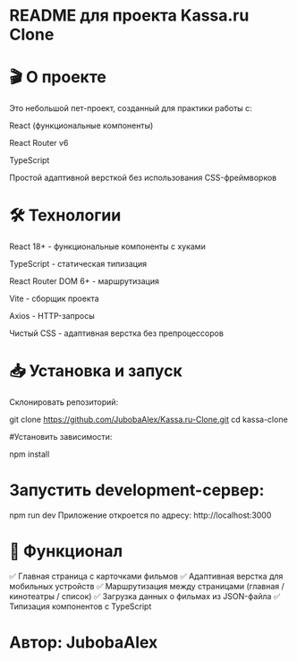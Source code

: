 # README для проекта Kassa.ru Clone
# 🎬 О проекте
Это небольшой пет-проект, созданный для практики работы с:

React (функциональные компоненты)

React Router v6

TypeScript

Простой адаптивной версткой без использования CSS-фреймворков

# 🛠 Технологии
React 18+ - функциональные компоненты с хуками

TypeScript - статическая типизация

React Router DOM 6+ - маршрутизация

Vite - сборщик проекта

Axios - HTTP-запросы

Чистый CSS - адаптивная верстка без препроцессоров

# 📥 Установка и запуск
Склонировать репозиторий:

git clone https://github.com/JubobaAlex/Kassa.ru-Clone.git
cd kassa-clone

#Установить зависимости:

npm install

# Запустить development-сервер:

npm run dev
Приложение откроется по адресу: http://localhost:3000

# 🚀 Функционал
✅ Главная страница с карточками фильмов
✅ Адаптивная верстка для мобильных устройств
✅ Маршрутизация между страницами (главная / кинотеатры / список)
✅ Загрузка данных о фильмах из JSON-файла
✅ Типизация компонентов с TypeScript

# Автор: JubobaAlex
